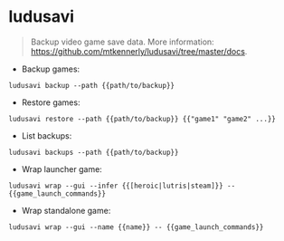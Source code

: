 # ludusavi

> Backup video game save data.
> More information: <https://github.com/mtkennerly/ludusavi/tree/master/docs>.

- Backup games:

`ludusavi backup --path {{path/to/backup}}`

- Restore games:

`ludusavi restore --path {{path/to/backup}} {{"game1" "game2" ...}}`

- List backups:

`ludusavi backups --path {{path/to/backup}}`

- Wrap launcher game:

`ludusavi wrap --gui --infer {{[heroic|lutris|steam]}} -- {{game_launch_commands}}`

- Wrap standalone game:

`ludusavi wrap --gui --name {{name}} -- {{game_launch_commands}}`

